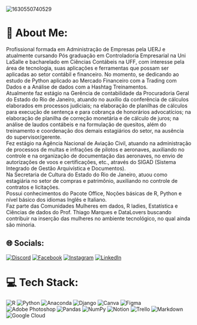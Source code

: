 ![1630550740529](https://user-images.githubusercontent.com/35813357/197355672-29d66191-1267-4f3b-b62f-665c671d1ab5.jpg)
# 💫 About Me:

Profissional formada em Administração de Empresas pela UERJ e atualmente cursando Pós graduação em Controladoria Empresarial na Uni LaSalle e bacharelado em Ciências Contábeis na UFF, com interesse pela área de tecnologia, suas aplicações e ferramentas que possam ser aplicadas ao setor contábil e financeiro. No momento, se dedicando ao estudo de Python aplicado ao Mercado Financeiro com a Trading com Dados e a Análise de dados com a Hashtag Treinamentos.<br>
Atualmente faz estágio na Gerência de contabilidade da Procuradoria Geral do Estado do Rio de Janeiro, atuando no auxílio da conferência de cálculos elaborados em processos judiciais; na elaboração de planilhas de cálculos para execução de sentença e para cobrança de honorários advocatícios; na elaboração de planilha de correção monetária e de cálculo de juros; na análise de laudos contábeis e na formulação de quesitos, além do treinamento e coordenação dos demais estagiários do setor, na ausência do supervisor/gerente. <br>
Fez estágio na Agência Nacional de Aviação Civil, atuando na administração de processos de multas e infrações de pilotos e aeronaves, auxiliando no controle e na organização de documentação das aeronaves, no envio de autorizações de voos e certificações, etc., através do SIGAD (Sistema Integrado de Gestão Arquivística e Documentos). <br>
Na Secretaria de Cultura do Estado do Rio de Janeiro, atuou como estagiária no setor de compras e patrimônio, auxiliando no controle de contratos e licitações.<br>
Possui conhecimentos do Pacote Office, Noções básicas de R, Python e nível básico dos idiomas Inglês e Italiano.<br>
Faz parte das Comunidades Mulheres em dados, R ladies, Estatística e Ciências de dados do Prof. Thiago Marques e DataLovers buscando contribuir na inserção das mulheres no ambiente tecnológico, no qual ainda são minoria.<br>

## 🌐 Socials:
[![Discord](https://img.shields.io/badge/Discord-%237289DA.svg?logo=discord&logoColor=white)](htttps://discord.gg/maciela.rodrigues#9569) [![Facebook](https://img.shields.io/badge/Facebook-%231877F2.svg?logo=Facebook&logoColor=white)](https://facebook.com/https://www.facebook.com/maciela.rodrigues) [![Instagram](https://img.shields.io/badge/Instagram-%23E4405F.svg?logo=Instagram&logoColor=white)](https://instagram.com/https://www.instagram.com/maciela.rodrigues/) [![LinkedIn](https://img.shields.io/badge/LinkedIn-%230077B5.svg?logo=linkedin&logoColor=white)](https://linkedin.com/in/https://www.linkedin.com/in/macielarodrigues/) 

# 💻 Tech Stack:
![R](https://img.shields.io/badge/r-%23276DC3.svg?style=flat-square&logo=r&logoColor=white) ![Python](https://img.shields.io/badge/python-3670A0?style=flat-square&logo=python&logoColor=ffdd54) ![Anaconda](https://img.shields.io/badge/Anaconda-%2344A833.svg?style=flat-square&logo=anaconda&logoColor=white) ![Django](https://img.shields.io/badge/django-%23092E20.svg?style=flat-square&logo=django&logoColor=white) ![Canva](https://img.shields.io/badge/Canva-%2300C4CC.svg?style=flat-square&logo=Canva&logoColor=white) 	![Figma](https://img.shields.io/badge/figma-%23F24E1E.svg?style=flat-square&logo=figma&logoColor=white) ![Adobe Photoshop](https://img.shields.io/badge/adobephotoshop-%2331A8FF.svg?style=flat-square&logo=adobephotoshop&logoColor=white) ![Pandas](https://img.shields.io/badge/pandas-%23150458.svg?style=flat-square&logo=pandas&logoColor=white) ![NumPy](https://img.shields.io/badge/numpy-%23013243.svg?style=flat-square&logo=numpy&logoColor=white) ![Notion](https://img.shields.io/badge/Notion-%23000000.svg?style=flat-square&logo=notion&logoColor=white) ![Trello](https://img.shields.io/badge/Trello-%23026AA7.svg?style=flat-square&logo=Trello&logoColor=white) ![Markdown](https://img.shields.io/badge/markdown-%23000000.svg?style=flat-square&logo=markdown&logoColor=white) ![Google Cloud](https://img.shields.io/badge/Google%20Cloud-%234285F4.svg?style=flat-square&logo=google-cloud&logoColor=white)
